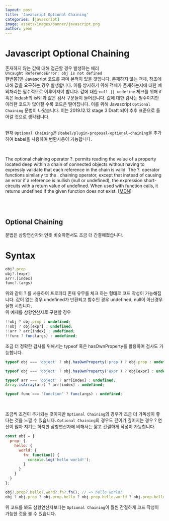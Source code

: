 ```yaml
---
layout: post
title: 'Javascript Optional Chaining'
categories: [javascript]
image: assets/images/banner/javascript.png
author: yeon
---
```


# Javascript Optional Chaining

존재하지 않는 값에 대해 접근할 경우 발생하는 에러 <br> `Uncaught ReferenceError: obj is not defined` <br>
한번쯤?은 Javascript 코드를 짜며 본적이 있을 것입니다. 존재하지 않는 객체, 참조에 대해 값을 요구하는 경우 발생합니다. 이를 방지하기 위해 객체가 존재하는지에 대한 예외처리는 필수적으로 이루어져야 합니다. 값에 대한 `null || undefine` 체크를 위해 if 혹은 lodash의 isNil과 값은 검사 구문들이 들어갑니다. 값에 대한 검사는 필수이지만 이러한 코드가 많아질 수록 코드은 떨어집니다. 이를 위해 Javascript `Optional Chaining` 문법이 나왔습니다. 이는 2019.12.12 stage 3 Draft 되어 추후 표준으로 들어갈 것으로 생각됩니다. <br><br>

현재 `Optional Chaining`은 `@babel/plugin-proposal-optional-chaining`을 추가하여 babel을 사용하여 변환사용이 가능합니다. <br>

<br>

The optional chaining operator ?. permits reading the value of a property located deep within a chain of connected objects without having to expressly validate that each reference in the chain is valid. The ?. operator functions similarly to the . chaining operator, except that instead of causing an error if a reference is nullish (null or undefined), the expression short-circuits with a return value of undefined. When used with function calls, it returns undefined if the given function does not exist. [[MDN](https://developer.mozilla.org/en-US/docs/Web/JavaScript/Reference/Operators/Optional_chaining)] <br>

<br><br>

## Optional Chaining

문법은 삼항연산자와 언뜻 비슷하면서도 조금 더 간결해졌습니다. <br>

# Syntax

```javascript
obj?.prop
obj?.[expr]
arr?.[index]
func?.(args)
```

위와 같이 ? 를 사용하여 프로퍼티 존재 유무를 체크 하는 형태로 코드 작성이 가능해집니다. 값이 없는 경우 undefined가 반환되고 함수인 경우 undefined, null이 아닌경우 실행 시킵니다. <br>
위 예제를 삼항연산자로 구현할 경우

```javascript
!!obj ? obj.prop : undefined;
!!obj ? obj[expr] : undefined;
!!arr ? arr[index] : undefined;
!!func ? func(args) : undefined;
```

조금 더 정확한 검사를 위해서는 typeof 혹은 hasOwnProperty를 활용하여 검사도 가능합니다. <br>

```javascript
typeof obj === 'object' ? obj.hasOwnProperty('prop') ? obj.prop : undefined;

typeof obj === 'object' ? obj.hasOwnProperty('expr') ? obj[expr] : undefined;

typeof arr === 'object' ? arr[index] : undefined;
Array.isArray(arr) ? arr[index] : undefined;

typeof func === 'function' ? func(args) : undefined;
```

<br>

조금씩 조건이 추가되는 것이지만 `Optional Chaining`의 경우가 조금 더 가독성이 좋다는 것을 느낄 수 있습니다. `Optional Chaining`의 경우도 깊이가 깊어지는 경우 ? 연산이 많아 지기는 하지만 삼항연산자에 비해서는 짧고 간결하게 작성이 가능합니다. <br>

```javascript
const obj = {
  prop: {
    hello: {
      world: {
        fn: function() {
          console.log('hello world!');
        }
      }
    }
  }
};

obj?.prop?.hello?.word?.fn?.fn(); // => hello world!
obj ? obj.prop ? obj.prop.hello ? obj.prop.hello.world ? obj.prop.hello.world.fn ? obj.prop.hello.world.fn() : undefined;
```

위 코드를 봐도 삼항연산자보다는 `Optional Chaining`이 훨씬 간결하게 코드 작성이 가능한 것을 볼 수 있습니다.







<br><br><br>

